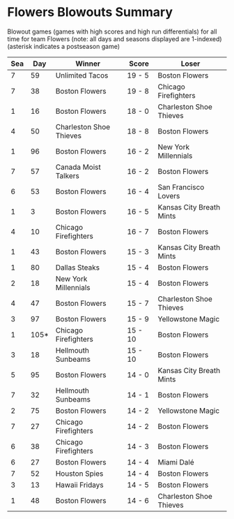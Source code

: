 # Flowers Blowouts Summary



Blowout games (games with high scores and high run differentials) for all time for team Flowers (note: all days and seasons displayed are 1-indexed) (asterisk indicates a postseason game)


| Sea | Day | Winner | Score | Loser | 
| ------ |------ |------ |------ |------ |
| 7 | 59 | Unlimited Tacos | 19 - 5 | Boston Flowers | 
| 7 | 38 | Boston Flowers | 19 - 8 | Chicago Firefighters | 
| 1 | 16 | Boston Flowers | 18 - 0 | Charleston Shoe Thieves | 
| 4 | 50 | Charleston Shoe Thieves | 18 - 8 | Boston Flowers | 
| 1 | 96 | Boston Flowers | 16 - 2 | New York Millennials | 
| 7 | 57 | Canada Moist Talkers | 16 - 2 | Boston Flowers | 
| 6 | 53 | Boston Flowers | 16 - 4 | San Francisco Lovers | 
| 1 | 3 | Boston Flowers | 16 - 5 | Kansas City Breath Mints | 
| 4 | 10 | Chicago Firefighters | 16 - 7 | Boston Flowers | 
| 1 | 43 | Boston Flowers | 15 - 3 | Kansas City Breath Mints | 
| 1 | 80 | Dallas Steaks | 15 - 4 | Boston Flowers | 
| 2 | 18 | New York Millennials | 15 - 4 | Boston Flowers | 
| 4 | 47 | Boston Flowers | 15 - 7 | Charleston Shoe Thieves | 
| 3 | 97 | Boston Flowers | 15 - 9 | Yellowstone Magic | 
| 1 | 105* | Chicago Firefighters | 15 - 10 | Boston Flowers | 
| 3 | 18 | Hellmouth Sunbeams | 15 - 10 | Boston Flowers | 
| 5 | 95 | Boston Flowers | 14 - 0 | Kansas City Breath Mints | 
| 7 | 32 | Hellmouth Sunbeams | 14 - 1 | Boston Flowers | 
| 2 | 75 | Boston Flowers | 14 - 2 | Yellowstone Magic | 
| 7 | 27 | Chicago Firefighters | 14 - 2 | Boston Flowers | 
| 6 | 38 | Chicago Firefighters | 14 - 3 | Boston Flowers | 
| 6 | 27 | Boston Flowers | 14 - 4 | Miami Dalé | 
| 7 | 52 | Houston Spies | 14 - 4 | Boston Flowers | 
| 3 | 13 | Hawaii Fridays | 14 - 5 | Boston Flowers | 
| 1 | 48 | Boston Flowers | 14 - 6 | Charleston Shoe Thieves | 


